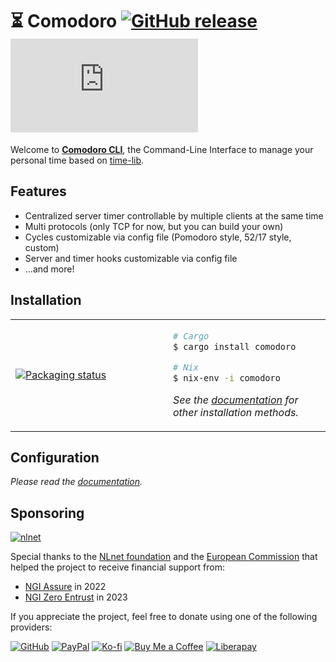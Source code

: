 # ⏳ Comodoro [![GitHub release](https://img.shields.io/github/v/release/soywod/comodoro?color=success)](https://github.com/soywod/comodoro/releases/latest) [![Matrix](https://img.shields.io/matrix/pimalaya:matrix.org?color=success&label=chat)](https://matrix.to/#/#pimalaya:matrix.org)

Welcome to [**Comodoro CLI**](https://pimalaya.org/comodoro/cli/latest/), the Command-Line Interface to manage your personal time based on [time-lib](https://crates.io/crates/time-lib).

## Features

- Centralized server timer controllable by multiple clients at the same time
- Multi protocols (only TCP for now, but you can build your own)
- Cycles customizable via config file (Pomodoro style, 52/17 style, custom)
- Server and timer hooks customizable via config file
- …and more!

## Installation

<table align="center">
<tr>
<td width="50%">
<a href="https://repology.org/project/comodoro/versions">
<img src="https://repology.org/badge/vertical-allrepos/comodoro.svg" alt="Packaging status" />
</a>
</td>
<td width="50%">

```bash
# Cargo
$ cargo install comodoro

# Nix
$ nix-env -i comodoro
```

*See the [documentation](https://pimalaya.org/comodoro/cli/installation.html) for other installation methods.*

</td>
</tr>
</table>

## Configuration

*Please read the [documentation](https://pimalaya.org/comodoro/cli/latest/configuration/).*

## Sponsoring

[![nlnet](https://nlnet.nl/logo/banner-160x60.png)](https://nlnet.nl/project/Pimalaya/index.html)

Special thanks to the [NLnet foundation](https://nlnet.nl/project/Pimalaya/index.html) and the [European Commission](https://www.ngi.eu/) that helped the project to receive financial support from:

- [NGI Assure](https://nlnet.nl/assure/) in 2022
- [NGI Zero Entrust](https://nlnet.nl/entrust/) in 2023

If you appreciate the project, feel free to donate using one of the following providers:

[![GitHub](https://img.shields.io/badge/-GitHub%20Sponsors-fafbfc?logo=GitHub%20Sponsors)](https://github.com/sponsors/soywod)
[![PayPal](https://img.shields.io/badge/-PayPal-0079c1?logo=PayPal&logoColor=ffffff)](https://www.paypal.com/paypalme/soywod)
[![Ko-fi](https://img.shields.io/badge/-Ko--fi-ff5e5a?logo=Ko-fi&logoColor=ffffff)](https://ko-fi.com/soywod)
[![Buy Me a Coffee](https://img.shields.io/badge/-Buy%20Me%20a%20Coffee-ffdd00?logo=Buy%20Me%20A%20Coffee&logoColor=000000)](https://www.buymeacoffee.com/soywod)
[![Liberapay](https://img.shields.io/badge/-Liberapay-f6c915?logo=Liberapay&logoColor=222222)](https://liberapay.com/soywod)

